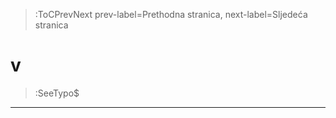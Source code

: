 > :ToCPrevNext prev-label=Prethodna stranica, next-label=Sljedeća stranica



# v

> :SeeTypo$

****
